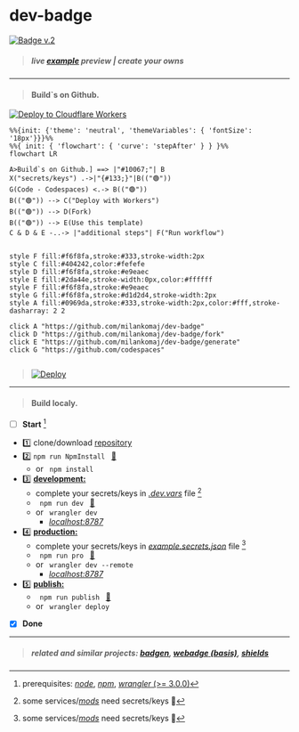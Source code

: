 # dev-badge

[![Badge v.2](https://dev-badge.eleonora.workers.dev?&style=flat&scale=3&icon=github)](https://github.com/milankomaj/dev-badge)

> ##### live [example](https://milankomaj.github.io/site-dev-badge) preview     |    create your owns

---

> #### Build`s on Github.
[![Deploy to Cloudflare Workers](https://deploy.workers.cloudflare.com/button)](https://deploy.workers.cloudflare.com/?url=https://github.com/milankomaj/dev-badge)

```mermaid
%%{init: {'theme': 'neutral', 'themeVariables': { 'fontSize': '18px'}}}%%
%%{ init: { 'flowchart': { 'curve': 'stepAfter' } } }%%
flowchart LR

A>Build`s on Github.] ==> |"#10067;"| B
X("secrets/keys") .->|"{#133;}"|B(("🟢"))
G(Code - Codespaces) <.-> B(("🟢"))
B(("🟢")) --> C("Deploy with Workers")
B(("🟢")) --> D(Fork)
B(("🟢")) --> E(Use this template)
C & D & E -..-> |"additional steps"| F("Run workflow")


style F fill:#f6f8fa,stroke:#333,stroke-width:2px
style C fill:#404242,color:#fefefe
style D fill:#f6f8fa,stroke:#e9eaec
style E fill:#2da44e,stroke-width:0px,color:#ffffff
style F fill:#f6f8fa,stroke:#e9eaec
style G fill:#f6f8fa,stroke:#d1d2d4,stroke-width:2px
style A fill:#0969da,stroke:#333,stroke-width:2px,color:#fff,stroke-dasharray: 2 2

click A "https://github.com/milankomaj/dev-badge"
click D "https://github.com/milankomaj/dev-badge/fork"
click E "https://github.com/milankomaj/dev-badge/generate"
click G "https://github.com/codespaces"


```

> [![Deploy](https://github.com/milankomaj/dev-badge/actions/workflows/deploy.yml/badge.svg)](https://github.com/milankomaj/dev-badge/actions/workflows/deploy.yml)

---

> #### Build localy.
- [ ] **Start**  [^note]
- :one: clone/download [repository](https://github.com/milankomaj/dev-badge)
- :two: ``` npm run NpmInstall  ```  [:link:](/package.json#L11)
  - or ```  npm install  ```
- :three: [**development:**](/package.json#L6)
  - complete your secrets/keys in [*.dev.vars*](/.dev.vars) file  [^1]
  - ```  npm run dev  ```  [:link:](/package.json#L7)
  - or ```  wrangler dev  ```
    -   [*localhost:8787*](//localhost:8787)
- :four: [**production:**](/package.json#L8)
  - complete your secrets/keys in [*example.secrets.json*](/example.secrets.json) file  [^1]
  - ```  npm run pro  ```   [:link:](/package.json#L8)
  - or ```  wrangler dev --remote  ```
    -   [*localhost:8787*](//localhost:8787)
- :five: [**publish:**](/package.json)
  - ```  npm run publish  ```   [:link:](/package.json#L10)
  - or ```  wrangler deploy  ```
 - [x] **Done**

[^1]: some services/[*mods*](dev-badge/tree/master/mods) need secrets/keys :key:
[^note]:
    prerequisites: [*node*](https://nodejs.org), [*npm*](https://www.npmjs.com/), [*wrangler* (>= 3.0.0)](https://workers.cloudflare.com/)

 ---
 > ##### related and similar projects: [*badgen*](https://github.com/badgen/badgen.net), [*webadge* (basis)](https://github.com/tuananh/webadge.dev), [*shields*](https://github.com/badges/shields)
